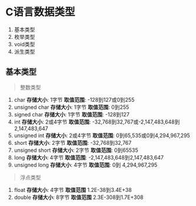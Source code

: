 # C语言数据类型 #
  1. 基本类型
  2. 枚举类型
  3. void类型
  4. 派生类型
## 基本类型 ##
> 整数类型
  
  1. char **存储大小**: 1字节 **取值范围**: -128到127或0到255
  2. unsigned char **存储大小**: 1字节 **取值范围**: 0到255
  3. signed char **存储大小**: 1字节 **取值范围**: -128到127
  4. int **存储大小**: 2或4字节 **取值范围**: -32,768到32,767或-2,147,483,648到2,147,483,647
  5. unsigned int **存储大小**: 2或4字节 **取值范围**: 0到65,535或0到4,294,967,295
  6. short **存储大小**: 2字节 **取值范围**: -32,768到32,767
  7. unsigned short **存储大小**: 2字节 **取值范围**: 0到65535
  8. long **存储大小**: 4字节 **取值范围**: -2,147,483,648到2,147,483,647
  9. unsigned long **存储大小**: 4字节 **取值范围**: 0到 4,294,967,295
 
> 浮点类型

  1. float **存储大小**: 4字节 **取值范围** 1.2E-38到3.4E+38
  2. double **存储大小**: 8字节 **取值范围** 2.3E-308到1.7E+308